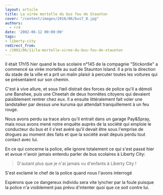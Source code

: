 ```yaml
---
layout: article
title: La virée mortelle du bus fou de Staunton
cover: "/content/images/2016/06/bus7_0.jpg"
authors:
  - rr4
date: '2002-06-12 00:00:00'
tags:
- liberty-city
redirect_from:
- /2002/06/11/la-mortelle-viree-du-bus-fou-de-staunton
---
```


Il était 17h15 hier quand le bus scolaire n°145 de la compagnie "Stickordie" a commencé sa virée mortelle au sud de Staunton Island. Il a pris la direction du stade de la ville et a prit un malin plaisir à percuter toutes les voitures qui se présentaient sur son chemin.

C'est à vive allure, et sous l’œil distrait des forces de police qu'il a démoli une Banshee, puis une Cheetah de deux honnêtes citoyens qui devaient paisiblement rentrer chez eux. Il a ensuite littéralement fait voler une landstalker par dessus une kuruma qui attendait tranquillement à un feu rouge.

Nous avons perdu sa trace alors qu'il entrait dans un garage Pay&Spray, mais nous avons mené notre enquête auprès de la société qui emploie le conducteur du bus et il s'est avéré qu'il devait être sous l'emprise de drogues au moment des faits et que la société avait depuis perdu tout contact avec lui.

En ce qui concerne la police, elle ignore totalement ce qui s'est passé hier et avoue n'avoir jamais entendu parler de bus scolaires à Liberty City:

> D'autant plus que je n'ai jamais vu d'enfants à Liberty City !

S'est exclamé le chef de la police quand nous l'avons interrogé

Espérons que ce dangereux individu sera vite lyncher par la foule puisque la police n'a visiblement pas prévu d'intenter quoi que ce soit contre lui.